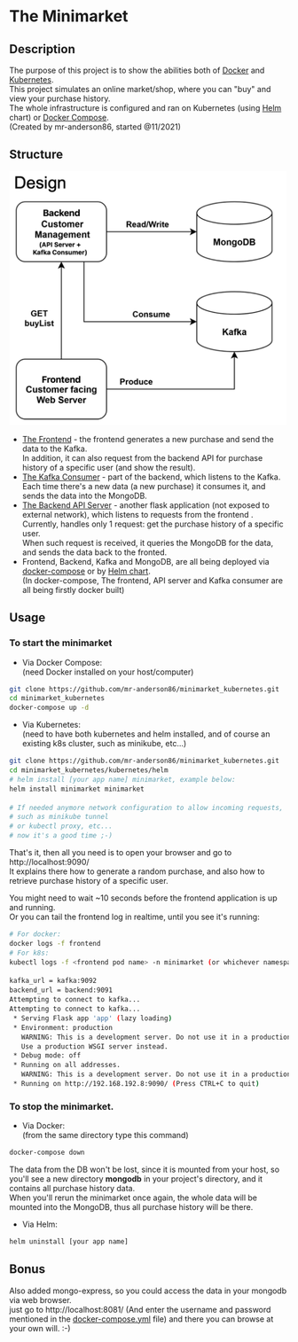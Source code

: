 # The Minimarket

## Description

The purpose of this project is to show the abilities both of [Docker](https://docs.docker.com) and [Kubernetes](https://kubernetes.io/).  
This project simulates an online market/shop, where you can "buy" and view your purchase history.   
The whole infrastructure is configured and ran on Kubernetes (using [Helm](https://helm.sh/) chart) or [Docker Compose](https://docs.docker.com/compose/).  
(Created by mr-anderson86, started @11/2021)

## Structure
<img src="Infrastructure.png" alt="Infrastructure Design" width="500"/>

* [The Frontend](frontend) - the frontend generates a new purchase and send the data to the Kafka.  
In addition, it can also request from the backend API for purchase history of a specific user (and show the result).
* [The Kafka Consumer](backend_consumer) - part of the backend, which listens to the Kafka.  
Each time there's a new data (a new purchase) it consumes it, and sends the data into the MongoDB.
* [The Backend API Server](backend_api) - another flask application (not exposed to external network), which listens to requests from the frontend .  
Currently, handles only 1 request: get the purchase history of a specific user.  
When such request is received, it queries the MongoDB for the data, and sends the data back to the fronted.
* Frontend, Backend, Kafka and MongoDB, are all being deployed via [docker-compose](docker-compose.yml) or by [Helm chart](kubernetes/helm/minimarket).  
  (In docker-compose, The frontend, API server and Kafka consumer are all being firstly docker built)

## Usage

### To start the minimarket
* Via Docker Compose:  
(need Docker installed on your host/computer)
```bash
git clone https://github.com/mr-anderson86/minimarket_kubernetes.git
cd minimarket_kubernetes
docker-compose up -d
```

* Via Kubernetes:  
(need to have both kubernetes and helm installed, and of course an existing k8s cluster, such as minikube, etc...)
```bash
git clone https://github.com/mr-anderson86/minimarket_kubernetes.git
cd minimarket_kubernetes/kubernetes/helm
# helm install [your app name] minimarket, example below:
helm install minimarket minimarket

# If needed anymore network configuration to allow incoming requests, 
# such as minikube tunnel
# or kubectl proxy, etc...
# now it's a good time ;-)
```

That's it, then all you need is to open your browser and go to http://localhost:9090/  
It explains there how to generate a random purchase, and also how to retrieve purchase history of a specific user.  
  
You might need to wait ~10 seconds before the frontend application is up and running.  
Or you can tail the frontend log in realtime, until you see it's running:
```bash
# For docker:
docker logs -f frontend
# For k8s:
kubectl logs -f <frontend pod name> -n minimarket (or whichever namespace you gave in values)

kafka_url = kafka:9092
backend_url = backend:9091
Attempting to connect to kafka...
Attempting to connect to kafka...
 * Serving Flask app 'app' (lazy loading)
 * Environment: production
   WARNING: This is a development server. Do not use it in a production deployment.
   Use a production WSGI server instead.
 * Debug mode: off
 * Running on all addresses.
   WARNING: This is a development server. Do not use it in a production deployment.
 * Running on http://192.168.192.8:9090/ (Press CTRL+C to quit)
```

### To stop the minimarket.
* Via Docker:  
  (from the same directory type this command)
```bash
docker-compose down
```
The data from the DB won't be lost, since it is mounted from your host, so you'll see a new directory **mongodb** in your project's directory, 
and it contains all purchase history data.  
When you'll rerun the minimarket once again, the whole data will be mounted into the MongoDB, thus all purchase history will be there.

* Via Helm:
```bash
helm uninstall [your app name]
```
  
## Bonus
Also added mongo-express, so you could access the data in your mongodb via web browser.  
just go to http://localhost:8081/ (And enter the username and password mentioned in the [docker-compose.yml](docker-compose.yml) file) and there you can browse at your own will. :-)